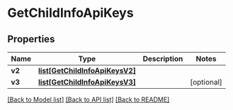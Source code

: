 # GetChildInfoApiKeys

## Properties
Name | Type | Description | Notes
------------ | ------------- | ------------- | -------------
**v2** | [**list[GetChildInfoApiKeysV2]**](GetChildInfoApiKeysV2.md) |  | 
**v3** | [**list[GetChildInfoApiKeysV3]**](GetChildInfoApiKeysV3.md) |  | [optional] 

[[Back to Model list]](../README.md#documentation-for-models) [[Back to API list]](../README.md#documentation-for-api-endpoints) [[Back to README]](../README.md)


